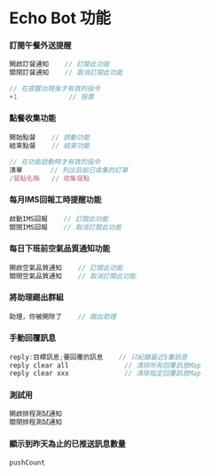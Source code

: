 # Echo Bot 功能


#### 訂閱午餐外送提醒

```javascript
開啟訂餐通知    // 訂閱此功能
關閉訂餐通知    // 取消訂閱此功能

// 在提醒出現後才有效的指令
+1             // 投票
```



#### 點餐收集功能

```javascript
開始點餐    // 啟動功能
結束點餐    // 結束功能

// 在功能啟動時才有效的指令
清單       // 列出目前已收集的訂單
/餐點名稱   // 收集餐點
```



#### 每月IMS回報工時提醒功能

```javascript
啟動IMS回報    // 訂閱此功能
關閉IMS回報    // 取消訂閱此功能
```



#### 每日下班前空氣品質通知功能

```javascript
開啟空氣品質通知    // 訂閱此功能
關閉空氣品質通知    // 取消訂閱此功能
```


#### 將助理踢出群組

```javascript
助理，你被開除了    // 踢出助理
```


#### 手動回覆訊息

```javascript
reply:目標訊息;要回覆的訊息    // 只紀錄最近5筆訊息
reply clear all              // 清除所有回覆訊息Map
reply clear xxx              // 清除指定回覆訊息Map
```


#### 測試用

```javascript
開啟排程測試通知
關閉排程測試通知
```


#### 顯示到昨天為止的已推送訊息數量

```javascript
pushCount
```

